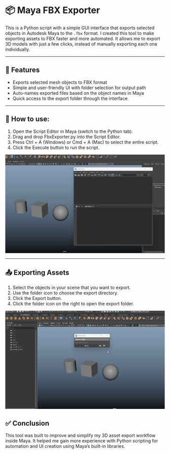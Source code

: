 # 📦 Maya FBX Exporter
This is a Python script with a simple GUI interface that exports selected objects in Autodesk Maya to the `.fbx` format.
I created this tool to make exporting assets to FBX faster and more automated. It allows me to export 3D models with just a few clicks, instead of manually exporting each one individually.

---

## 📝 Features
- Exports selected mesh objects to FBX format
- Simple and user-friendly UI with folder selection for output path
- Auto-names exported files based on the object names in Maya
- Quick access to the export folder through the interface

---

## 📜 How to use:
1. Open the Script Editor in Maya (switch to the Python tab).
2. Drag and drop FbxExporter.py into the Script Editor.
3. Press Ctrl + A (Windows) or Cmd + A (Mac) to select the entire script.
4. Click the Execute button to run the script.

![Run Script](./screenshots/fbx_exporter_run_script.gif)

---

## 📤 Exporting Assets

1. Select the objects in your scene that you want to export.
2. Use the folder icon to choose the export directory.
3. Click the Export button.
4. Click the folder icon on the right to open the export folder.

![Export Assets](./screenshots/fbx_exporter_use.gif)

## ✅ Conclusion
This tool was built to improve and simplify my 3D asset export workflow inside Maya. It helped me gain more experience with Python scripting for automation and UI creation using Maya’s built-in libraries.

